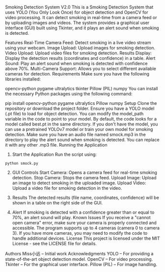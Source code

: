 Smoking Detection System V2.0
This is a Smoking Detection System that uses YOLO (You Only Look Once) for object detection and OpenCV for video processing. It can detect smoking in real-time from a camera feed or by uploading images and videos. The system provides a graphical user interface (GUI) built using Tkinter, and it plays an alert sound when smoking is detected.

Features
Real-Time Camera Feed: Detect smoking in a live video stream using your webcam.
Image Upload: Upload images for smoking detection.
Video Upload: Upload video files for smoking detection.
Results Display: Display the detection results (coordinates and confidence) in a table.
Alert Sound: Play an alert sound when smoking is detected with confidence above 70%.
Multi-Camera Support: Allows you to select different available cameras for detection.
Requirements
Make sure you have the following libraries installed:

opencv-python
pygame
ultralytics
tkinter
Pillow (PIL)
numpy
You can install the necessary Python packages using the following command:

pip install opencv-python pygame ultralytics Pillow numpy
Setup
Clone the repository or download the project folder.
Ensure you have a YOLO model (.pt file) to load for object detection. You can modify the model_path variable in the code to point to your model.
By default, the code looks for a model called best.pt in the same directory.
If you don't have the model, you can use a pretrained YOLOv7 model or train your own model for smoking detection.
Make sure you have an audio file named smock.mp3 in the directory to play the alert sound when smoking is detected. You can replace it with any other .mp3 file.
Running the Application
1. Start the Application
Run the script using:

`python smock.py`

2. GUI Controls
Start Camera: Opens a camera feed for real-time smoking detection.
Stop Camera: Stops the camera feed.
Upload Image: Upload an image to detect smoking in the uploaded image.
Upload Video: Upload a video file for smoking detection in the video.

3. Results
The detected results (file name, coordinates, confidence) will be shown in a table on the right side of the GUI.

4. Alert
If smoking is detected with a confidence greater than or equal to 70%, an alert sound will play.
Known Issues
If you receive a "cannot open camera" error, make sure your camera is properly connected and accessible.
The program supports up to 4 cameras (camera 0 to camera 3). If you have more cameras, you may need to modify the code to handle additional devices.
License
This project is licensed under the MIT License - see the LICENSE file for details.

Authors
Miss小远 – Initial work
Acknowledgments
YOLO – For providing a state-of-the-art object detection model.
OpenCV – For video processing.
Tkinter – For the graphical user interface.
Pillow (PIL) – For image handling.
